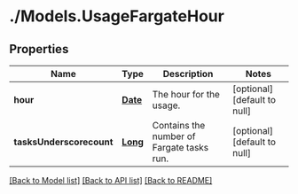 # ./Models.UsageFargateHour
## Properties

Name | Type | Description | Notes
------------ | ------------- | ------------- | -------------
**hour** | [**Date**][1] | The hour for the usage. | [optional] [default to null]
**tasksUnderscorecount** | [**Long**][2] | Contains the number of Fargate tasks run. | [optional] [default to null]

[[Back to Model list]][3] [[Back to API list]][4] [[Back to README]][5]

[1]: DateTime.md
[2]: long.md
[3]: ../README.md#documentation-for-models
[4]: ../README.md#documentation-for-api-endpoints
[5]: ../README.md
